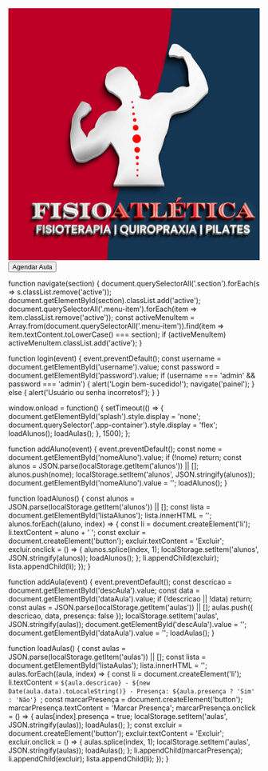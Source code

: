 <!DOCTYPE html>
<html lang="pt-BR">
<head>
  <meta charset="UTF-8" />
  <meta name="viewport" content="width=device-width, initial-scale=1.0" />
  <title>FisioAtlética Gestão</title>
  <link rel="stylesheet" href="styles.css">
</head>
<body>
  <div id="splash">
    <img src="aprovado.jpg" alt="Logo FisioAtlética">
  </div>
  <div class="app-container" style="display: none;">
    <div class="sidebar">
      <img src="aprovado.jpg" alt="Logo FisioAtlética">
      <div class="menu-item active" onclick="navigate('home')">Início</div>
      <div class="menu-item" onclick="navigate('sobre')">Sobre</div>
      <div class="menu-item" onclick="navigate('servicos')">Serviços</div>
      <div class="menu-item" onclick="navigate('depoimentos')">Depoimentos</div>
      <div class="menu-item" onclick="navigate('contato')">Contato</div>
      <div class="menu-item" onclick="navigate('login')">Login</div>
    </div>
    <div class="content">
      <div id="home" class="section active">
        <h1>Bem-vindo à FisioAtlética</h1>
        <p>Cuidando do seu movimento, transformando sua saúde.</p>
      </div>
      <div id="sobre" class="section">
        <h1>Sobre Nós</h1>
        <p>Fisioterapia e Pilates personalizados na Vila Mariana.</p>
      </div>
      <div id="servicos" class="section">
        <h1>Serviços</h1>
        <ul>
          <li>Pilates personalizado</li>
          <li>Fisioterapia esportiva</li>
          <li>Reabilitação pós-cirúrgica</li>
          <li>Tratamento de dores crônicas</li>
        </ul>
      </div>
      <div id="depoimentos" class="section">
        <h1>Depoimentos</h1>
        <blockquote>"Excelente atendimento e profissionalismo." - Maria S.</blockquote>
        <blockquote>"Professores incríveis. Recomendo!" - João P.</blockquote>
      </div>
      <div id="contato" class="section">
        <h1>Contato</h1>
        <p>Rua Vergueiro, 3185 - Vila Mariana, SP</p>
        <p>WhatsApp: (11) 98879-7362</p>
        <p>Instagram: @fisioatletica</p>
      </div>
      <div id="login" class="section">
        <h1>Login</h1>
        <form onsubmit="login(event)">
          <input type="text" id="username" placeholder="Usuário" required><br><br>
          <input type="password" id="password" placeholder="Senha" required><br><br>
          <button type="submit">Entrar</button>
        </form>
      </div>
      <div id="painel" class="section">
        <h1>Painel de Gestão</h1>
        <button onclick="navigate('alunos')">Área de Alunos</button>
        <button onclick="navigate('agenda')">Agenda</button>
      </div>
      <div id="alunos" class="section">
        <h1>Área de Alunos</h1>
        <form onsubmit="addAluno(event)">
          <input type="text" id="nomeAluno" placeholder="Nome do aluno" required>
          <button type="submit">Adicionar Aluno</button>
        </form>
        <ul id="listaAlunos"></ul>
      </div>
      <div id="agenda" class="section">
        <h1>Agenda de Aulas</h1>
        <form onsubmit="addAula(event)">
          <input type="text" id="descAula" placeholder="Descrição da aula" required>
          <input type="datetime-local" id="dataAula" required>
          <button type="submit">Agendar Aula</button>
        </form>
        <ul id="listaAulas"></ul>
      </div>
    </div>
  </div>
  <button class="agendar-btn" onclick="window.open('https://wa.me/5511988797362', '_blank')">Agendar Aula</button>
  <script src="script.js"></script>
</body>
</html>

function navigate(section) {
  document.querySelectorAll('.section').forEach(s => s.classList.remove('active'));
  document.getElementById(section).classList.add('active');
  document.querySelectorAll('.menu-item').forEach(item => item.classList.remove('active'));
  const activeMenuItem = Array.from(document.querySelectorAll('.menu-item')).find(item => item.textContent.toLowerCase() === section);
  if (activeMenuItem) activeMenuItem.classList.add('active');
}

function login(event) {
  event.preventDefault();
  const username = document.getElementById('username').value;
  const password = document.getElementById('password').value;
  if (username === 'admin' && password === 'admin') {
    alert('Login bem-sucedido!');
    navigate('painel');
  } else {
    alert('Usuário ou senha incorretos!');
  }
}

window.onload = function() {
  setTimeout(() => {
    document.getElementById('splash').style.display = 'none';
    document.querySelector('.app-container').style.display = 'flex';
    loadAlunos();
    loadAulas();
  }, 1500);
};

function addAluno(event) {
  event.preventDefault();
  const nome = document.getElementById('nomeAluno').value;
  if (!nome) return;
  const alunos = JSON.parse(localStorage.getItem('alunos')) || [];
  alunos.push(nome);
  localStorage.setItem('alunos', JSON.stringify(alunos));
  document.getElementById('nomeAluno').value = '';
  loadAlunos();
}

function loadAlunos() {
  const alunos = JSON.parse(localStorage.getItem('alunos')) || [];
  const lista = document.getElementById('listaAlunos');
  lista.innerHTML = '';
  alunos.forEach((aluno, index) => {
    const li = document.createElement('li');
    li.textContent = aluno + ' ';
    const excluir = document.createElement('button');
    excluir.textContent = 'Excluir';
    excluir.onclick = () => {
      alunos.splice(index, 1);
      localStorage.setItem('alunos', JSON.stringify(alunos));
      loadAlunos();
    };
    li.appendChild(excluir);
    lista.appendChild(li);
  });
}

function addAula(event) {
  event.preventDefault();
  const descricao = document.getElementById('descAula').value;
  const data = document.getElementById('dataAula').value;
  if (!descricao || !data) return;
  const aulas = JSON.parse(localStorage.getItem('aulas')) || [];
  aulas.push({ descricao, data, presença: false });
  localStorage.setItem('aulas', JSON.stringify(aulas));
  document.getElementById('descAula').value = '';
  document.getElementById('dataAula').value = '';
  loadAulas();
}

function loadAulas() {
  const aulas = JSON.parse(localStorage.getItem('aulas')) || [];
  const lista = document.getElementById('listaAulas');
  lista.innerHTML = '';
  aulas.forEach((aula, index) => {
    const li = document.createElement('li');
    li.textContent = `${aula.descricao} - ${new Date(aula.data).toLocaleString()} - Presença: ${aula.presença ? 'Sim' : 'Não'} `;
    const marcarPresença = document.createElement('button');
    marcarPresença.textContent = 'Marcar Presença';
    marcarPresença.onclick = () => {
      aulas[index].presença = true;
      localStorage.setItem('aulas', JSON.stringify(aulas));
      loadAulas();
    };
    const excluir = document.createElement('button');
    excluir.textContent = 'Excluir';
    excluir.onclick = () => {
      aulas.splice(index, 1);
      localStorage.setItem('aulas', JSON.stringify(aulas));
      loadAulas();
    };
    li.appendChild(marcarPresença);
    li.appendChild(excluir);
    lista.appendChild(li);
  });
}

